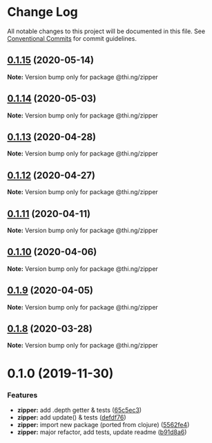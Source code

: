 # Change Log

All notable changes to this project will be documented in this file.
See [Conventional Commits](https://conventionalcommits.org) for commit guidelines.

## [0.1.15](https://github.com/thi-ng/umbrella/compare/@thi.ng/zipper@0.1.14...@thi.ng/zipper@0.1.15) (2020-05-14)

**Note:** Version bump only for package @thi.ng/zipper





## [0.1.14](https://github.com/thi-ng/umbrella/compare/@thi.ng/zipper@0.1.13...@thi.ng/zipper@0.1.14) (2020-05-03)

**Note:** Version bump only for package @thi.ng/zipper





## [0.1.13](https://github.com/thi-ng/umbrella/compare/@thi.ng/zipper@0.1.12...@thi.ng/zipper@0.1.13) (2020-04-28)

**Note:** Version bump only for package @thi.ng/zipper





## [0.1.12](https://github.com/thi-ng/umbrella/compare/@thi.ng/zipper@0.1.11...@thi.ng/zipper@0.1.12) (2020-04-27)

**Note:** Version bump only for package @thi.ng/zipper





## [0.1.11](https://github.com/thi-ng/umbrella/compare/@thi.ng/zipper@0.1.10...@thi.ng/zipper@0.1.11) (2020-04-11)

**Note:** Version bump only for package @thi.ng/zipper





## [0.1.10](https://github.com/thi-ng/umbrella/compare/@thi.ng/zipper@0.1.9...@thi.ng/zipper@0.1.10) (2020-04-06)

**Note:** Version bump only for package @thi.ng/zipper





## [0.1.9](https://github.com/thi-ng/umbrella/compare/@thi.ng/zipper@0.1.8...@thi.ng/zipper@0.1.9) (2020-04-05)

**Note:** Version bump only for package @thi.ng/zipper





## [0.1.8](https://github.com/thi-ng/umbrella/compare/@thi.ng/zipper@0.1.7...@thi.ng/zipper@0.1.8) (2020-03-28)

**Note:** Version bump only for package @thi.ng/zipper





# 0.1.0 (2019-11-30)

### Features

* **zipper:** add .depth getter & tests ([65c5ec3](https://github.com/thi-ng/umbrella/commit/65c5ec30601b0229d6760854a8f1d817f4236b1d))
* **zipper:** add update() & tests ([defdf76](https://github.com/thi-ng/umbrella/commit/defdf762b10350f0ce3e2b7d81f097c44f4e0223))
* **zipper:** import new package (ported from clojure) ([5562fe4](https://github.com/thi-ng/umbrella/commit/5562fe47927e046e419e7c96ad9b2ef43e2eb818))
* **zipper:** major refactor, add tests, update readme ([b91d8a6](https://github.com/thi-ng/umbrella/commit/b91d8a6047d30e4cddf10d1bfb0e929881ebfe34))
